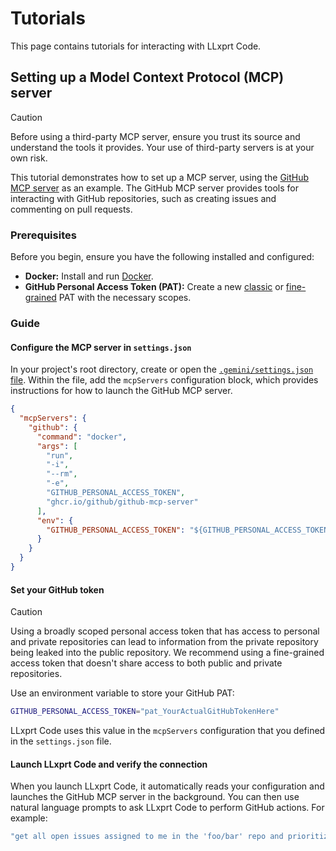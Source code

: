 # Tutorials

This page contains tutorials for interacting with LLxprt Code.

## Setting up a Model Context Protocol (MCP) server

> [!CAUTION]
> Before using a third-party MCP server, ensure you trust its source and understand the tools it provides. Your use of third-party servers is at your own risk.

This tutorial demonstrates how to set up a MCP server, using the [GitHub MCP server](https://github.com/github/github-mcp-server) as an example. The GitHub MCP server provides tools for interacting with GitHub repositories, such as creating issues and commenting on pull requests.

### Prerequisites

Before you begin, ensure you have the following installed and configured:

- **Docker:** Install and run [Docker].
- **GitHub Personal Access Token (PAT):** Create a new [classic] or [fine-grained] PAT with the necessary scopes.

[Docker]: https://www.docker.com/
[classic]: https://github.com/settings/tokens/new
[fine-grained]: https://github.com/settings/personal-access-tokens/new

### Guide

#### Configure the MCP server in `settings.json`

In your project's root directory, create or open the [`.gemini/settings.json` file](./configuration.md). Within the file, add the `mcpServers` configuration block, which provides instructions for how to launch the GitHub MCP server.

```json
{
  "mcpServers": {
    "github": {
      "command": "docker",
      "args": [
        "run",
        "-i",
        "--rm",
        "-e",
        "GITHUB_PERSONAL_ACCESS_TOKEN",
        "ghcr.io/github/github-mcp-server"
      ],
      "env": {
        "GITHUB_PERSONAL_ACCESS_TOKEN": "${GITHUB_PERSONAL_ACCESS_TOKEN}"
      }
    }
  }
}
```

#### Set your GitHub token

> [!CAUTION]
> Using a broadly scoped personal access token that has access to personal and private repositories can lead to information from the private repository being leaked into the public repository. We recommend using a fine-grained access token that doesn't share access to both public and private repositories.

Use an environment variable to store your GitHub PAT:

```bash
GITHUB_PERSONAL_ACCESS_TOKEN="pat_YourActualGitHubTokenHere"
```

LLxprt Code uses this value in the `mcpServers` configuration that you defined in the `settings.json` file.

#### Launch LLxprt Code and verify the connection

When you launch LLxprt Code, it automatically reads your configuration and launches the GitHub MCP server in the background. You can then use natural language prompts to ask LLxprt Code to perform GitHub actions. For example:

```bash
"get all open issues assigned to me in the 'foo/bar' repo and prioritize them"
```
